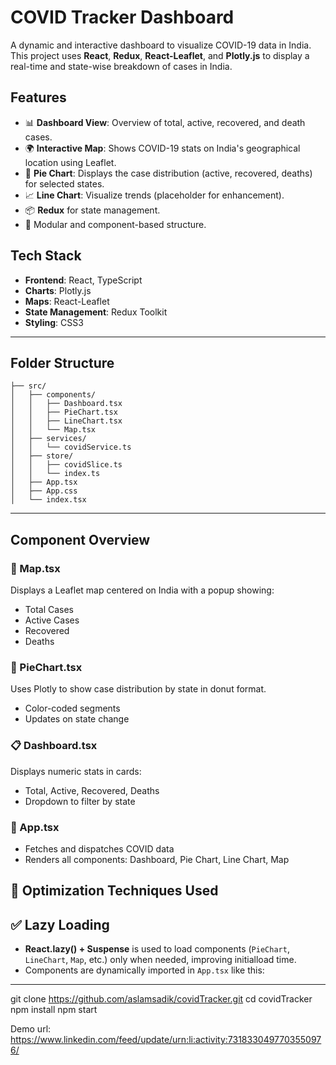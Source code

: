 # COVID Tracker Dashboard

A dynamic and interactive dashboard to visualize COVID-19 data in India. This project uses **React**, **Redux**, **React-Leaflet**, and **Plotly.js** to display a real-time and state-wise breakdown of cases in India.

## Features

- 📊 **Dashboard View**: Overview of total, active, recovered, and death cases.
- 🌍 **Interactive Map**: Shows COVID-19 stats on India's geographical location using Leaflet.
- 🥧 **Pie Chart**: Displays the case distribution (active, recovered, deaths) for selected states.
- 📈 **Line Chart**: Visualize trends (placeholder for enhancement).
- 📦 **Redux** for state management.
- 🧠 Modular and component-based structure.

## Tech Stack

- **Frontend**: React, TypeScript
- **Charts**: Plotly.js
- **Maps**: React-Leaflet
- **State Management**: Redux Toolkit
- **Styling**: CSS3

---

## Folder Structure

```
├── src/
│   ├── components/
│   │   ├── Dashboard.tsx
│   │   ├── PieChart.tsx
│   │   ├── LineChart.tsx
│   │   └── Map.tsx
│   ├── services/
│   │   └── covidService.ts
│   ├── store/
│   │   ├── covidSlice.ts
│   │   └── index.ts
│   ├── App.tsx
│   ├── App.css
│   └── index.tsx
```

---

## Component Overview

### 📍 Map.tsx
Displays a Leaflet map centered on India with a popup showing:
- Total Cases
- Active Cases
- Recovered
- Deaths

### 🥧 PieChart.tsx
Uses Plotly to show case distribution by state in donut format.
- Color-coded segments
- Updates on state change

### 📋 Dashboard.tsx
Displays numeric stats in cards:
- Total, Active, Recovered, Deaths
- Dropdown to filter by state

### 🧠 App.tsx
- Fetches and dispatches COVID data
- Renders all components: Dashboard, Pie Chart, Line Chart, Map

## 🧠 Optimization Techniques Used

## ✅ Lazy Loading 

- **React.lazy() + Suspense** is used to load components (`PieChart`, `LineChart`, `Map`, etc.) only when needed, improving initialload time.
- Components are dynamically imported in `App.tsx` like this:

---
git clone https://github.com/aslamsadik/covidTracker.git
cd covidTracker
npm install
npm start


Demo url: https://www.linkedin.com/feed/update/urn:li:activity:7318330497703550976/



